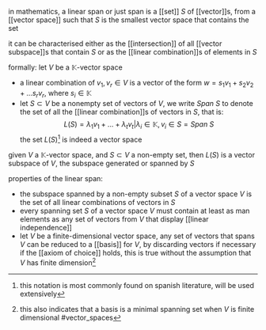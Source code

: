 in mathematics, a linear span or just span is a [[set]] $S$ of [[vector]]s, from a [[vector space]] such that $S$ is the smallest vector space that contains the set

it can be characterised either as the [[intersection]] of all [[vector subspace]]s that contain $S$ or as the [[linear combination]]s of elements in $S$

formally:
let $V$ be a $\mathbb{K}$-vector space
-  a linear combination of $v_1,v_r\in V$ is a vector of the form $w = s_1v_1+s_2v_2+\ldots s_rv_r$, where $s_i\in \mathbb{K}$
- let $S\subset V$ be a nonempty set of vectors of $V$, we write $Span\ S$ to denote the set of all the [[linear combination]]s of vectors in $S$, that is:
$$L(S) = \lambda_1v_1+\ldots + \lambda_tv_t|\lambda_i\in \mathbb{K}, v_i\in S = Span\ S$$
the set $L(S)$[^1] is indeed a vector space

given $V$ a $\mathbb{K}$-vector space, and $S\subset V$ a non-empty set, then $L(S)$ is a vector subspace of $V$, the subspace generated or spanned by $S$

properties of the linear span:
- the subspace spanned by a non-empty subset $S$ of a vector space $V$ is the set of all linear combinations of vectors in $S$
- every spanning set $S$ of a vector space $V$ must contain at least as man elements as any set of vectors from $V$ that display [[linear independence]] 
- let $V$ be a finite-dimensional vector space, any set of vectors that spans $V$ can be reduced to a [[basis]] for $V$, by discarding vectors if necessary
  if the [[axiom of choice]] holds, this is true without the assumption that $V$ has finite dimension[^2]


[^1]: this notation is most commonly found on spanish literature, will be used extensively 
[^2]:   this also indicates that a basis is a minimal spanning set when $V$ is finite dimensional
#vector_spaces 